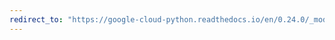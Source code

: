 ```yaml
---
redirect_to: "https://google-cloud-python.readthedocs.io/en/0.24.0/_modules/google/cloud/bigquery/client.html"
---
```

